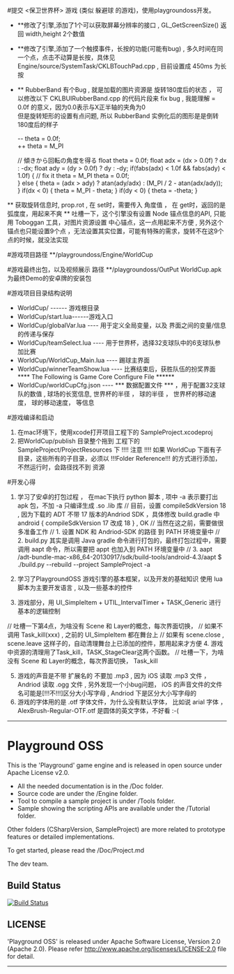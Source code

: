 #提交 <保卫世界杯> 游戏 (类似 躲避球 的游戏)，使用playgroundoss开发。
* **修改了引擎,添加了1个可以获取屏幕分辨率的接口 , GL_GetScreenSize() 返回 width,height   2个数值
* **修改了引擎,添加了一个触摸事件，长按的功能(可能有bug) , 多久时间在同一个点，点击不动算是长按，具体见  Engine/source/SystemTask/CKLBTouchPad.cpp   , 目前设置成 450ms 为长按
* ** RubberBand 有个Bug , 就是加载的图片资源是 旋转180度后的状态 ， 
	可以修改以下 CKLBUIRubberBand.cpp 的代码片段来 fix bug , 
	我能理解 = 0.0f 的意义，因为0.0表示与X正半轴的夹角为0  
	但是旋转矩形的设置有点问题, 所以 RubberBand  实例化后的图形是是倒转180度后的样子

	-- theta = 0.0f;	
	++ theta = M_PI

	// 傾きから回転の角度を得る
	float theta = 0.0f;
	float adx   = (dx > 0.0f) ? dx : -dx;
	float ady   = (dy > 0.0f) ? dy : -dy;
	if(fabs(adx) < 1.0f && fabs(ady) < 1.0f) {
		// fix it   theta = M_PI
		theta = 0.0f;	
	} else {
		theta = (adx > ady) ? atan(ady/adx) : (M_PI / 2 - atan(adx/ady));
	}
	if(dx < 0) { theta = M_PI - theta; }
    if(dy < 0) { theta = -theta;       }


** 获取旋转信息时, prop.rot , 在 set时，需要传入 角度值 ， 在 get时，返回的是 弧度度，用起来不爽
** 吐槽一下，这个引擎没有设置 Node 锚点信息的API, 只能用 Toboggan 工具，对图片资源设置 中心锚点，这一点用起来不方便 , 另外这个锚点也只能设置9个点 ，无法设置其实位置，可能有特殊的需求，旋转不在这9个点的时候，就没法实现


#游戏项目路径
**/playgroundoss/Engine/WorldCup

#游戏最终出包，以及视频展示 路径
**/playgroundoss/OutPut
 WorldCup.apk 为最终Demo的安卓牌的安装包


#游戏项目目录结构说明
* WorldCup/  ------ 游戏根目录
* WorldCup/start.lua------游戏入口
* WorldCup/globalVar.lua ---- 用于定义全局变量，以及 界面之间的变量/信息 的传递与保存
* WorldCup/teamSelect.lua ---- 用于世界杯，选择32支球队中的6支球队参加比赛
* WorldCup/WorldCup_Main.lua ---- 踢球主界面
* WorldCup/winnerTeamShow.lua ---- 比赛结束后，获胜队伍的扮奖界面
**** The Following is Game Core Configure File ******
* WorldCup/worldCupCfg.json  ---- *** 数据配置文件 *** ，用于配置32支球队的数值 , 球场的长宽信息, 世界杯的半径 ， 球的半径 ， 世界杯的移动速度， 球的移动速度， 等信息


#游戏编译和启动
1. 在mac环境下，使用xcode打开项目工程下的 SampleProject.xcodeproj 
2. 把WorldCup/publish 目录整个拖到 工程下的 SampleProject/ProjectResources 下
!!!! 注意 !!!!
如果 WorldCup 下面有子目录，这些所有的子目录，必须以 !!!Folder Reference!!! 的方式进行添加，不然运行时，会路径找不到 资源

#开发心得
1. 学习了安卓的打包过程 ， 在mac下执行 python 脚本 , 项中 -a 表示要打出 apk 包，不加 -a 只编译生成 .so .lib 库
// 目前，设置 compileSdkVersion 18 , 因为下载的 ADT 不带 17 版本的Andriod SDK  ，具体修改 build.gradle 中 android { compileSdkVersion 17 改成 18 } , OK
// 当然在这之前，需要做很多准备工作
// 1. 设置 NDK 和 Andriod-SDK 的路径 到 PATH 环境变量中
// 2. build.py 其实是调用 Java gradle 命令进行打包的，最终打包过程中，需要 调用 aapt 命令，所以需要把 appt 也加入到 PATH 环境变量中 
// 3. aapt <your adt path>/adt-bundle-mac-x86_64-20130917/sdk/build-tools/android-4.3/aapt 
$  ./build.py --rebuild --project SampleProject -a

2. 学习了PlaygroundOSS 游戏引擎的基本框架，以及开发的基础知识
   使用 lua 脚本为主要开发语言 , 以及一些基本的控件
3. 游戏部分，用 UI_SimpleItem + UTIL_IntervalTimer + TASK_Generic 进行基本的逻辑控制

// 吐槽一下第4点，为啥没有 Scene 和 Layer的概念，每次界面切换，
// 如果不调用 Task_kill(xxx) , 之前的 UI_SimpleItem 都在舞台上
// 如果有 scene.close , scene.leave 这样子的，自动清理舞台上已添加的控件，那用起来才方便
4. 游戏中资源的清理用了Task_kill，TASK_StageClear这两个函数。 // 吐槽一下，为啥没有 Scene 和 Layer的概念，每次界面切换， Task_kill

5. 游戏的声音是不带 扩展名的 不要加 .mp3 , 因为 iOS 读取 .mp3 文件 ， Andriod 读取 .ogg 文件 , 另外发现一个小bug问题， iOS 的声音文件的文件名可能是[!!!不!!!]区分大小写字母 , Andriod 下是区分大小写字母的
6. 游戏的字体用的是 .otf  字体文件，为什么没有默认字体， 比如说 arial 字体 ， AlexBrush-Regular-OTF.otf 是圆体的英文字体，不好看 :-(



---------------------------------------------------------------------------

# Playground OSS

This is the 'Playground' game engine and is released in open source under Apache License v2.0.

 * All the needed documentation is in the /Doc folder.
 * Source code are under the /Engine folder.
 * Tool to compile a sample project is under /Tools folder.
 * Sample showing the scripting APIs are available under the /Tutorial folder.

Other folders (CSharpVersion, SampleProject) are more related to prototype features or detailed implementations.

To get started, please read the /Doc/Project.md

The dev team.

## Build Status
[![Build Status](https://travis-ci.org/KLab/PlaygroundOSS.png?branch=master)](https://travis-ci.org/KLab/PlaygroundOSS)


## LICENSE
'Playground OSS' is released under Apache Software License, Version 2.0 (Apache 2.0). Please refer http://www.apache.org/licenses/LICENSE-2.0 file for detail.


---------------------------------------------------------------------------
